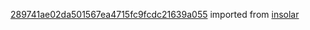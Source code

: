 [289741ae02da501567ea4715fc9fcdc21639a055](https://github.com/insolar/insolar/commit/289741ae02da501567ea4715fc9fcdc21639a055) imported from [insolar](https://github.com/insolar/insolar)
